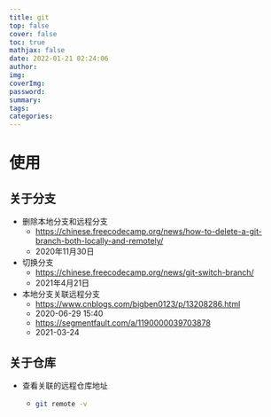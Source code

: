 ```yaml
---
title: git
top: false
cover: false
toc: true
mathjax: false
date: 2022-01-21 02:24:06
author:
img:
coverImg:
password:
summary:
tags:
categories:
---
```

# 使用

## 关于分支

- 删除本地分支和远程分支
  - https://chinese.freecodecamp.org/news/how-to-delete-a-git-branch-both-locally-and-remotely/
  - 2020年11月30日
- 切换分支
  - https://chinese.freecodecamp.org/news/git-switch-branch/
  - 2021年4月21日
- 本地分支关联远程分支
  - https://www.cnblogs.com/bigben0123/p/13208286.html
  - 2020-06-29 15:40
  - https://segmentfault.com/a/1190000039703878
  - 2021-03-24

## 关于仓库

- 查看关联的远程仓库地址

  - ```bash
    git remote -v
    ```